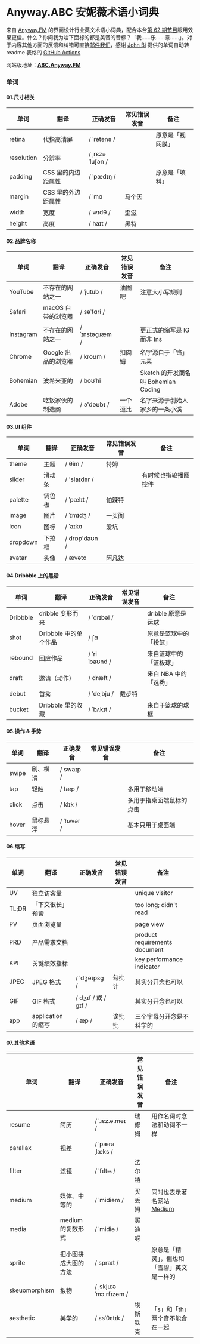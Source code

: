 # Anyway.ABC 安妮薇术语小词典
来自 [Anyway.FM](https://Anyway.FM) 的界面设计行业英文术语小词典，配合本台[第 62 期节目](https://anyway.fm/terms-in-english/#title)服用效果更佳。什么？你问我为啥下面标的都是美音的音标？「我……乐……意……」。对于内容其他方面的反馈和纠错可直接[邮件我们](mailto:hello@anyway.fm)，感谢 [John Bi](https://github.com/bxb100) 提供的单词自动转 readme 表格的 [GitHub Actions](https://github.com/Anyway-Design/Anyway.ABC/blob/master/processing.ts)

网站版地址：[**ABC.Anyway.FM**](http://ABC.Anyway.FM)

<!--START-word-->
### 单词

#### 01.尺寸相关

|单词|翻译|正确发音|常见错误发音|备注|
| ---- | ---- | ---- | ---- | ---- |
| retina | 代指高清屏 | / ˈretənə / |  | 原意是「视网膜」 |
| resolution | 分辨率 | / ˌrɛzəˈluʃən / |  |  |
| padding | CSS 里的内边距属性 | / ˈpædɪŋ / |  | 原意是「填料」 |
| margin | CSS 里的外边距属性 | / ˈmɑ | 马个因 |  |
| width | 宽度 | / wɪdθ / | 歪滋 |  |
| height | 高度 | / haɪt / | 黑特 |  |

#### 02.品牌名称

|单词|翻译|正确发音|常见错误发音|备注|
| ---- | ---- | ---- | ---- | ---- |
| YouTube | 不存在的网站之一 | / ˈjutub / | 油图吧 | 注意大小写规则 |
| Safari | macOS 自带的浏览器 | / səˈfɑri / |  |  |
| Instagram | 不存在的网站之一 | / ˈɪnstəɡɹæm / |  | 更正式的缩写是 IG 而非 Ins |
| Chrome | Google 出品的浏览器 | / kroʊm / | 扣肉姆 | 名字源自于「铬」元素 |
| Bohemian | 波希米亚的 | / boʊˈhi |  | Sketch 的开发商名叫 Bohemian Coding |
| Adobe | 吃饭家伙的制造商 | / ə'dəʊbɪ / | 一个逗比 | 名字来源于创始人家乡的一条小溪 |

#### 03.UI 组件

|单词|翻译|正确发音|常见错误发音|备注|
| ---- | ---- | ---- | ---- | ---- |
| theme | 主题 | / θim / | 特姆 |  |
| slider | 滑动条 | / 'slaɪdər / |  | 有时候也指轮播图控件 |
| palette | 调色板 | / ˈpælɪt / | 怕辣特 |  |
| image | 图片 | / ˈɪmɪdʒ / | 一买阁 |  |
| icon | 图标 | / ˈaɪkɑ | 爱坑 |  |
| dropdown | 下拉框 | / drɒp'daʊn / |  |  |
| avatar | 头像 | / ævətɑ | 阿凡达 |  |

#### 04.Dribbble 上的黑话

|单词|翻译|正确发音|常见错误发音|备注|
| ---- | ---- | ---- | ---- | ---- |
| Dribbble | dribble 变形而来 | / ˈdrɪbəl / |  | dribble 原意是运球 |
| shot | Dribbble 中的单个作品 | / ʃɑ |  | 原意是篮球中的「投篮」 |
| rebound | 回应作品 | / ˈriˈbaʊnd / |  | 来自篮球中的「篮板球」 |
| draft | 邀请（动作） | / dræft / |  | 来自 NBA 中的「选秀」 |
| debut | 首秀 | / ˈdeˌbju / | 戴步特 |  |
| bucket | Dribbble 里的收藏 | / ˈbʌkɪt / |  | 来自于篮球的球框 |

#### 05.操作 & 手势

|单词|翻译|正确发音|常见错误发音|备注|
| ---- | ---- | ---- | ---- | ---- |
| swipe | 刷、横滑 | / swaɪp / |  |  |
| tap | 轻触 | / tæp / |  | 多用于移动端 |
| click | 点击 | / klɪk / |  | 多用于指桌面端鼠标的点击 |
| hover | 鼠标悬浮 | / ˈhʌvər / |  | 基本只用于桌面端 |

#### 06.缩写

|单词|翻译|正确发音|常见错误发音|备注|
| ---- | ---- | ---- | ---- | ---- |
| UV | 独立访客量 |  |  | unique visitor |
| TL;DR | 「下文很长」预警 |  |  | too long; didn't read |
| PV | 页面浏览量 |  |  | page view |
| PRD | 产品需求文档 |  |  | product requirements document |
| KPI | 关键绩效指标 |  |  | key performance indicator |
| JPEG | JPEG 格式 | / ˈdʒeɪpɛɡ / | 勾批计 | 其实分开念也可以 |
| GIF | GIF 格式 | / dʒɪf / 或 / ɡɪf / |  | 其实分开念也可以 |
| app | application 的缩写 | / æp / | 诶批批 | 三个字母分开念是不科学的 |

#### 07.其他术语

|单词|翻译|正确发音|常见错误发音|备注|
| ---- | ---- | ---- | ---- | ---- |
| resume | 简历 | / ˈɹɛz.ə.meɪ  / | 瑞修姆 | 用作名词时念法和动词不一样 |
| parallax | 视差 | / ˈpærəˌlæks / |  |  |
| filter | 滤镜 | / ˈfɪltɚ / | 法尔特 |  |
| medium | 媒体、中等的 | /  ˈmidiəm / | 买丢姆 | 同时也表示著名网站  <a href="#">Medium</a> |
| media | medium 的复数形式 | / ˈmidiə / | 买迪呀 |  |
| sprite | 把小图拼成大图的方法 | / spraɪt / |  | 原意是「精灵」，但也和「雪碧」英文是一样的 |
| skeuomorphism | 拟物 | / ˌskjuːəˈmɔːrfɪzəm / |  |  |
| aesthetic | 美学的 | / ɛsˈθɛtɪk / | 埃斯铁克 | 「s」和「th」两个音不能合在一起 |

<!--END-word-->
